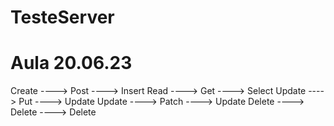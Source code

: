 # TesteServer

# Aula 20.06.23

Create ----> Post ----> Insert
Read ----> Get ----> Select
Update ----> Put ----> Update 
Update ----> Patch ----> Update
Delete ----> Delete ----> Delete